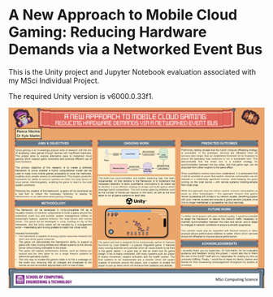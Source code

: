 # A New Approach to Mobile Cloud Gaming: Reducing Hardware Demands via a Networked Event Bus

This is the Unity project and Jupyter Notebook evaluation associated with my MSci Individual Project.

The required Unity version is v6000.0.33f1.

![Project Poster](Poster.png)